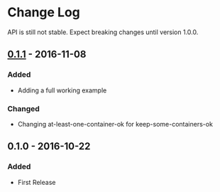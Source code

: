 # Change Log

API is still not stable. Expect breaking changes until version 1.0.0.

## [0.1.1] - 2016-11-08
### Added
- Adding a full working example

### Changed
- Changing at-least-one-container-ok for keep-some-containers-ok

## 0.1.0 - 2016-10-22
### Added
- First Release

[Unreleased]: https://github.com/IG-Group/havoc/compare/havoc-0.1.1...HEAD
[0.1.1]: https://github.com/IG-Group/havoc/compare/havoc-0.1.0...havoc-0.1.1
